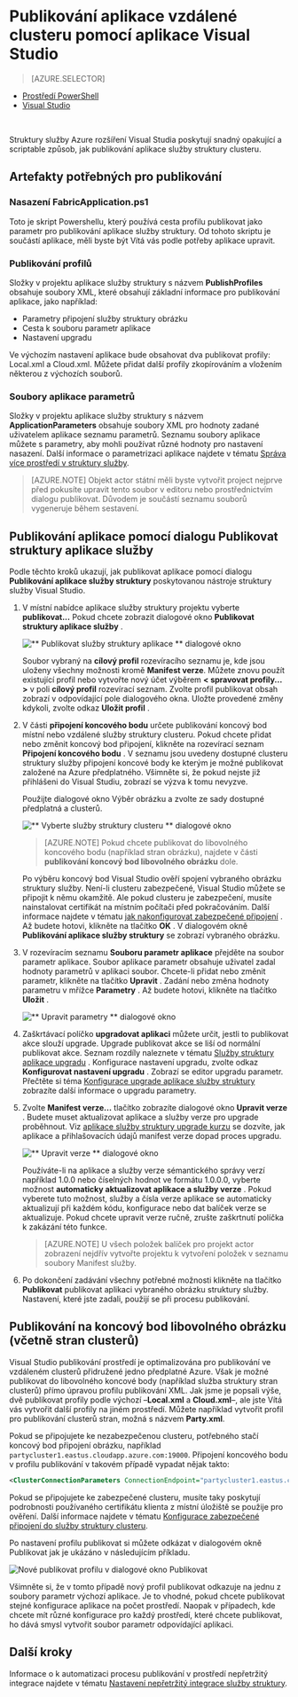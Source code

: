 <properties
    pageTitle="Publikování aplikace do vzdálené obrázku s Visual Studio | Microsoft Azure"
    description="Zjistěte, jak pomocí aplikace Visual Studio publikování aplikace clusteru struktury vzdálené služby."
    services="service-fabric"
    documentationCenter="na"
    authors="cawams"
    manager="timlt"
    editor="" />

<tags
    ms.service="multiple"
    ms.devlang="dotnet"
    ms.topic="article"
    ms.tgt_pltfrm="na"
    ms.workload="multiple"
    ms.date="07/29/2016"
    ms.author="cawa" />

# <a name="publish-an-application-to-a-remote-cluster-by-using-visual-studio"></a>Publikování aplikace vzdálené clusteru pomocí aplikace Visual Studio

> [AZURE.SELECTOR]
- [Prostředí PowerShell](service-fabric-deploy-remove-applications.md)
- [Visual Studio](service-fabric-publish-app-remote-cluster.md)

<br/>

Struktury služby Azure rozšíření Visual Studia poskytují snadný opakující a scriptable způsob, jak publikování aplikace služby struktury clusteru.

## <a name="the-artifacts-required-for-publishing"></a>Artefakty potřebných pro publikování

### <a name="deploy-fabricapplicationps1"></a>Nasazení FabricApplication.ps1

Toto je skript Powershellu, který používá cesta profilu publikovat jako parametr pro publikování aplikace služby struktury. Od tohoto skriptu je součástí aplikace, měli byste být Vítá vás podle potřeby aplikace upravit.

### <a name="publish-profiles"></a>Publikování profilů

Složky v projektu aplikace služby struktury s názvem **PublishProfiles** obsahuje soubory XML, které obsahují základní informace pro publikování aplikace, jako například:

- Parametry připojení služby struktury obrázku
- Cesta k souboru parametr aplikace
- Nastavení upgradu

Ve výchozím nastavení aplikace bude obsahovat dva publikovat profily: Local.xml a Cloud.xml. Můžete přidat další profily zkopírováním a vložením některou z výchozích souborů.

### <a name="application-parameter-files"></a>Soubory aplikace parametrů

Složky v projektu aplikace služby struktury s názvem **ApplicationParameters** obsahuje soubory XML pro hodnoty zadané uživatelem aplikace seznamu parametrů. Seznamu soubory aplikace můžete s parametry, aby mohli používat různé hodnoty pro nastavení nasazení. Další informace o parametrizaci aplikace najdete v tématu [Správa více prostředí v struktury služby](service-fabric-manage-multiple-environment-app-configuration.md).

>[AZURE.NOTE] Objekt actor státní měli byste vytvořit project nejprve před pokusíte upravit tento soubor v editoru nebo prostřednictvím dialogu publikovat. Důvodem je součástí seznamu souborů vygeneruje během sestavení.

## <a name="to-publish-an-application-by-using-the-publish-service-fabric-application-dialog-box"></a>Publikování aplikace pomocí dialogu Publikovat struktury aplikace služby

Podle těchto kroků ukazují, jak publikovat aplikace pomocí dialogu **Publikování aplikace služby struktury** poskytovanou nástroje struktury služby Visual Studio.

1. V místní nabídce aplikace služby struktury projektu vyberte **publikovat...** Pokud chcete zobrazit dialogové okno **Publikovat struktury aplikace služby** .

    ![** Publikovat služby struktury aplikace ** dialogové okno][0]

    Soubor vybraný na **cílový profil** rozevíracího seznamu je, kde jsou uloženy všechny možnosti kromě **Manifest verze**. Můžete znovu použít existující profil nebo vytvořte nový účet výběrem **< spravovat profily... >** v poli **cílový profil** rozevírací seznam. Zvolte profil publikovat obsah zobrazí v odpovídající pole dialogového okna. Uložte provedené změny kdykoli, zvolte odkaz **Uložit profil** .    

2. V části **připojení koncového bodu** určete publikování koncový bod místní nebo vzdálené služby struktury clusteru. Pokud chcete přidat nebo změnit koncový bod připojení, klikněte na rozevírací seznam **Připojení koncového bodu** . V seznamu jsou uvedeny dostupné clusteru struktury služby připojení koncové body ke kterým je možné publikovat založené na Azure předplatného. Všimněte si, že pokud nejste již přihlášeni do Visual Studiu, zobrazí se výzva k tomu nevyzve.

    Použijte dialogové okno Výběr obrázku a zvolte ze sady dostupné předplatná a clusterů.

    ![** Vyberte služby struktury clusteru ** dialogové okno][1]

    >[AZURE.NOTE] Pokud chcete publikovat do libovolného koncového bodu (například stran obrázku), najdete v části **publikování koncový bod libovolného obrázku** dole.

    Po výběru koncový bod Visual Studio ověří spojení vybraného obrázku struktury služby. Není-li clusteru zabezpečené, Visual Studio můžete se připojit k němu okamžitě. Ale pokud clusteru je zabezpečení, musíte nainstalovat certifikát na místním počítači před pokračováním. Další informace najdete v tématu [jak nakonfigurovat zabezpečené připojení](service-fabric-visualstudio-configure-secure-connections.md) . Až budete hotovi, klikněte na tlačítko **OK** . V dialogovém okně **Publikování aplikace služby struktury** se zobrazí vybraného obrázku.

3. V rozevíracím seznamu **Souboru parametr aplikace** přejděte na soubor parametr aplikace. Soubor aplikace parametr obsahuje uživatel zadal hodnoty parametrů v aplikaci soubor. Chcete-li přidat nebo změnit parametr, klikněte na tlačítko **Upravit** . Zadání nebo změna hodnoty parametru v mřížce **Parametry** . Až budete hotovi, klikněte na tlačítko **Uložit** .

    ![** Upravit parametry ** dialogové okno][2]

4. Zaškrtávací políčko **upgradovat aplikaci** můžete určit, jestli to publikovat akce slouží upgrade. Upgrade publikovat akce se liší od normální publikovat akce. Seznam rozdíly naleznete v tématu [Služby struktury aplikace upgradu](service-fabric-application-upgrade.md) . Konfigurace nastavení upgradu, zvolte odkaz **Konfigurovat nastavení upgradu** . Zobrazí se editor upgradu parametr. Přečtěte si téma [Konfigurace upgrade aplikace služby struktury](service-fabric-visualstudio-configure-upgrade.md) zobrazíte další informace o upgradu parametry.

5. Zvolte **Manifest verze...** tlačítko zobrazíte dialogové okno **Upravit verze** . Budete muset aktualizovat aplikace a služby verze pro upgrade proběhnout. Viz [aplikace služby struktury upgrade kurzu](service-fabric-application-upgrade-tutorial.md) se dozvíte, jak aplikace a přihlašovacích údajů manifest verze dopad proces upgradu.

    ![** Upravit verze ** dialogové okno][3]

    Používáte-li na aplikace a služby verze sémantického správy verzí například 1.0.0 nebo číselných hodnot ve formátu 1.0.0.0, vyberte možnost **automaticky aktualizovat aplikace a služby verze** . Pokud vyberete tuto možnost, služby a čísla verze aplikace se automaticky aktualizují při každém kódu, konfigurace nebo dat balíček verze se aktualizuje. Pokud chcete upravit verze ručně, zrušte zaškrtnutí políčka k zakázání této funkce.

    >[AZURE.NOTE] U všech položek balíček pro projekt actor zobrazení nejdřív vytvořte projektu k vytvoření položek v seznamu soubory Manifest služby.

6. Po dokončení zadávání všechny potřebné možnosti klikněte na tlačítko **Publikovat** publikovat aplikaci vybraného obrázku struktury služby. Nastavení, které jste zadali, použijí se při procesu publikování.

## <a name="publish-to-an-arbitrary-cluster-endpoint-including-party-clusters"></a>Publikování na koncový bod libovolného obrázku (včetně stran clusterů)

Visual Studio publikování prostředí je optimalizována pro publikování ve vzdáleném clusterů přidružené jedno předplatné Azure. Však je možné publikovat do libovolného koncové body (například služba struktury stran clusterů) přímo úpravou profilu publikování XML. Jak jsme je popsali výše, dvě publikovat profily podle výchozí –**Local.xml** a **Cloud.xml**–, ale jste Vítá vás vytvořit další profily na jiném prostředí. Můžete například vytvořit profil pro publikování clusterů stran, možná s názvem **Party.xml**.

Pokud se připojujete ke nezabezpečenou clusteru, potřebného stačí koncový bod připojení obrázku, například `partycluster1.eastus.cloudapp.azure.com:19000`. Připojení koncového bodu v profilu publikování v takovém případě vypadat nějak takto:

```XML
<ClusterConnectionParameters ConnectionEndpoint="partycluster1.eastus.cloudapp.azure.com:19000" />
```

  Pokud se připojujete ke zabezpečené clusteru, musíte taky poskytují podrobnosti používaného certifikátu klienta z místní úložiště se použije pro ověření. Další informace najdete v tématu [Konfigurace zabezpečené připojení do služby struktury clusteru](service-fabric-visualstudio-configure-secure-connections.md).

  Po nastavení profilu publikovat si můžete odkázat v dialogovém okně Publikovat jak je ukázáno v následujícím příkladu.

  ![Nové publikovat profilu v dialogové okno Publikovat][4]

  Všimněte si, že v tomto případě nový profil publikovat odkazuje na jednu z soubory parametr výchozí aplikace. Je to vhodné, pokud chcete publikovat stejné konfigurace aplikace na počet prostředí. Naopak v případech, kde chcete mít různé konfigurace pro každý prostředí, které chcete publikovat, ho dává smysl vytvořit soubor parametr odpovídající aplikaci.

## <a name="next-steps"></a>Další kroky

Informace o k automatizaci procesu publikování v prostředí nepřetržitý integrace najdete v tématu [Nastavení nepřetržitý integrace služby struktury](service-fabric-set-up-continuous-integration.md).


[0]: ./media/service-fabric-publish-app-remote-cluster/PublishDialog.png
[1]: ./media/service-fabric-publish-app-remote-cluster/SelectCluster.png
[2]: ./media/service-fabric-publish-app-remote-cluster/EditParams.png
[3]: ./media/service-fabric-publish-app-remote-cluster/EditVersions.png
[4]: ./media/service-fabric-publish-app-remote-cluster/publish-to-party-cluster.png
